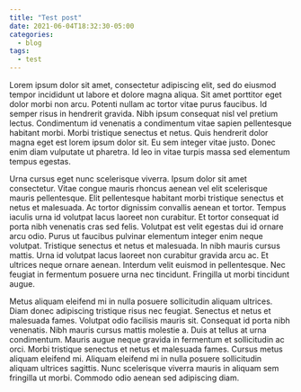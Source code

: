 ```yaml
---
title: "Test post"
date: 2021-06-04T18:32:30-05:00
categories:
  - blog
tags:
  - test
---
```


Lorem ipsum dolor sit amet, consectetur adipiscing elit, sed do eiusmod tempor incididunt ut labore et dolore magna aliqua. Sit amet porttitor eget dolor morbi non arcu. Potenti nullam ac tortor vitae purus faucibus. Id semper risus in hendrerit gravida. Nibh ipsum consequat nisl vel pretium lectus. Condimentum id venenatis a condimentum vitae sapien pellentesque habitant morbi. Morbi tristique senectus et netus. Quis hendrerit dolor magna eget est lorem ipsum dolor sit. Eu sem integer vitae justo. Donec enim diam vulputate ut pharetra. Id leo in vitae turpis massa sed elementum tempus egestas.

Urna cursus eget nunc scelerisque viverra. Ipsum dolor sit amet consectetur. Vitae congue mauris rhoncus aenean vel elit scelerisque mauris pellentesque. Elit pellentesque habitant morbi tristique senectus et netus et malesuada. Ac tortor dignissim convallis aenean et tortor. Tempus iaculis urna id volutpat lacus laoreet non curabitur. Et tortor consequat id porta nibh venenatis cras sed felis. Volutpat est velit egestas dui id ornare arcu odio. Purus ut faucibus pulvinar elementum integer enim neque volutpat. Tristique senectus et netus et malesuada. In nibh mauris cursus mattis. Urna id volutpat lacus laoreet non curabitur gravida arcu ac. Et ultrices neque ornare aenean. Interdum velit euismod in pellentesque. Nec feugiat in fermentum posuere urna nec tincidunt. Fringilla ut morbi tincidunt augue.

Metus aliquam eleifend mi in nulla posuere sollicitudin aliquam ultrices. Diam donec adipiscing tristique risus nec feugiat. Senectus et netus et malesuada fames. Volutpat odio facilisis mauris sit. Consequat id porta nibh venenatis. Nibh mauris cursus mattis molestie a. Duis at tellus at urna condimentum. Mauris augue neque gravida in fermentum et sollicitudin ac orci. Morbi tristique senectus et netus et malesuada fames. Cursus metus aliquam eleifend mi. Aliquam eleifend mi in nulla posuere sollicitudin aliquam ultrices sagittis. Nunc scelerisque viverra mauris in aliquam sem fringilla ut morbi. Commodo odio aenean sed adipiscing diam.